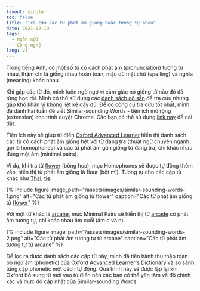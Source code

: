 ```yaml
---
layout: single
toc: false
title: "Tra cứu các từ phát âm giống hoặc tương tự nhau"
date: 2021-02-19
tags:
  - Ngôn ngữ
  - Công nghệ
lang: vi
---
```


Trong tiếng Anh, có một số từ có cách phát âm (pronunciation) tương tự nhau, thậm chí là giống nhau hoàn toàn, mặc dù mặt chữ (spelling) và nghĩa (meaning) khác nhau.

Khi gặp các từ đó, mình luôn ngờ ngợ vì cảm giác nó giống từ nào đó đã từng học rồi. Mình có thử sử dụng các [danh sách có sẵn](https://www.home-speech-home.com/minimal-pairs.html) để tra cứu nhưng gặp khó khăn vì không liệt kê đầy đủ. Để có công cụ tra cứu tốt nhất, mình đã dành hai tuần để viết Similar-sounding Words - tiện ích mở rộng (extension) cho trình duyệt Chrome. Các bạn có thể sử dụng [link này](https://chrome.google.com/webstore/detail/similar-sounding-words/hobghciacmpkhkpaidahlcmedkppkbkg) để cài đặt.

Tiện ích này sẽ giúp từ điển [Oxford Advanced Learner](https://www.oxfordlearnersdictionaries.com/definition/english/) hiển thị danh sách các từ có cách phát âm giống hệt với từ đang tra (thuật ngữ chuyên ngành gọi là homophones) và các từ phát âm gần giống từ đang tra, chỉ khác nhau đúng một âm (minimal pairs).

Ví dụ, khi tra từ [flower](https://www.oxfordlearnersdictionaries.com/definition/english/flower_1) (bông hoa), mục Homophones sẽ được tự động thêm vào, hiển thị từ phát âm giống là flour (bột mì). Tương tự cho các cặp từ khác như [Thai](https://www.oxfordlearnersdictionaries.com/definition/english/thai), [tie](https://www.oxfordlearnersdictionaries.com/definition/english/tie_1).

{% include figure image_path="/assets/images/similar-sounding-words-1.png" alt="Các từ phát âm giống từ flower" caption="Các từ phát âm giống từ [flower](https://www.oxfordlearnersdictionaries.com/definition/english/flower_1)" %}

Với một từ khác là [arcane](https://www.oxfordlearnersdictionaries.com/definition/english/arcane), mục Minimal Pairs sẽ hiển thị từ [arcade](https://www.oxfordlearnersdictionaries.com/definition/english/arcade) có phát âm tương tự, chỉ khác nhau âm cuối (âm d và n).

{% include figure image_path="/assets/images/similar-sounding-words-2.png" alt="Các từ phát âm tương tự từ arcane" caption="Các từ phát âm tương tự từ [arcane](https://www.oxfordlearnersdictionaries.com/definition/english/arcane)" %}

Để lọc ra được danh sách các cặp từ này, mình đã tiến hành thu thập toàn bộ ngữ âm (phonetic) của Oxford Advanced Learner's Dictionary và so sánh từng cặp phonetic một cách tự động. Quá trình này sẽ được lặp lại khi Oxford bổ sung từ mới vào từ điển nên các bạn có thể yên tâm về độ chính xác và mức độ cập nhật của Similar-sounding Words.
